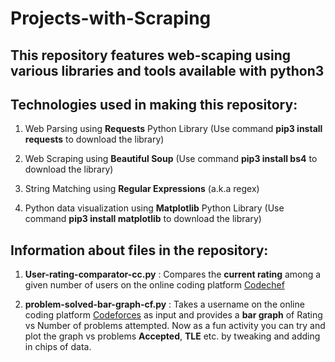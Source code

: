 # Projects-with-Scraping

## This repository features web-scaping using various libraries and tools available with python3

## Technologies used in making this repository:

1. Web Parsing using **Requests** Python Library (Use command **pip3 install requests** to download the library)

2. Web Scraping using **Beautiful Soup** (Use command **pip3 install bs4** to download the library)

3. String Matching using **Regular Expressions** (a.k.a regex)

4. Python data visualization using **Matplotlib** Python Library (Use command **pip3 install matplotlib** to download the library)

## Information about files in the repository:

1. **User-rating-comparator-cc.py**   : Compares the **current rating** among a given number of users on the online coding platform [Codechef](https://www.codechef.com/node)

2. **problem-solved-bar-graph-cf.py**   : Takes a username on the online coding platform [Codeforces](https://www.codeforces.com) as input and provides a **bar graph** of Rating vs Number of problems attempted. Now as a fun activity you can try and plot the graph vs problems **Accepted**, **TLE** etc. by tweaking and adding in chips of data.  
